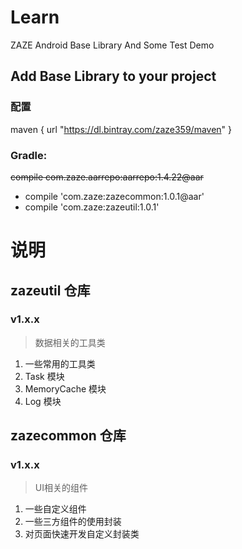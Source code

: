 # Learn

ZAZE Android Base Library And Some Test Demo


## Add Base Library to your project

### 配置

maven {
            url "https://dl.bintray.com/zaze359/maven"
        }

### Gradle:
<del>~~compile com.zaze.aarrepo:aarrepo:1.4.22@aar~~</del> 


- compile 'com.zaze:zazecommon:1.0.1@aar'
- compile 'com.zaze:zazeutil:1.0.1'



# 说明

## zazeutil 仓库

### v1.x.x

> 数据相关的工具类

1. 一些常用的工具类
2. Task 模块
3. MemoryCache 模块
4. Log 模块

## zazecommon 仓库

### v1.x.x

> UI相关的组件

1. 一些自定义组件
2. 一些三方组件的使用封装
3. 对页面快速开发自定义封装类